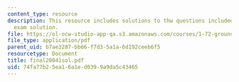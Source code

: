 ```yaml
---
content_type: resource
description: This resource includes solutions to thw questions included in the final
  exam solution.
file: https://ol-ocw-studio-app-qa.s3.amazonaws.com/courses/1-72-groundwater-hydrology-fall-2005/74fa77b25ea16a1ed0399a9da5c43465_final20041sol.pdf
file_type: application/pdf
parent_uid: b7ae3287-bb66-f7d3-5a1a-6d192ceeb6f5
resourcetype: Document
title: final20041sol.pdf
uid: 74fa77b2-5ea1-6a1e-d039-9a9da5c43465
---
```

